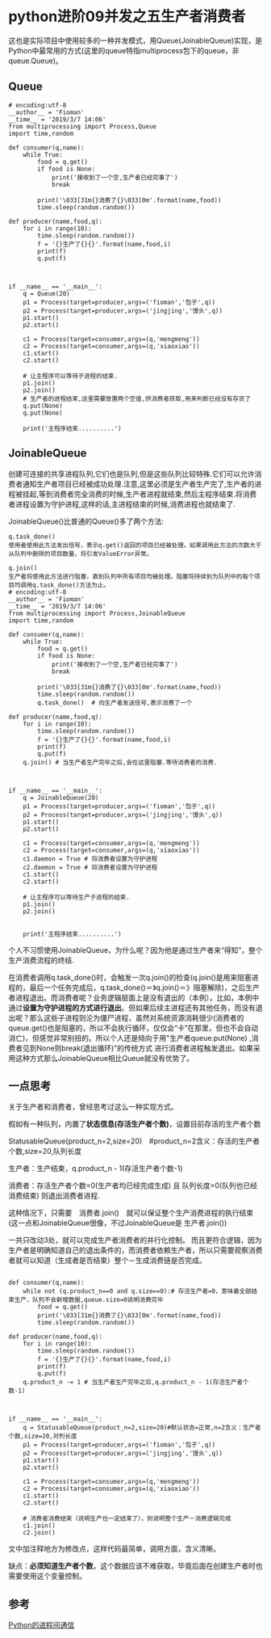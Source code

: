 # python进阶09并发之五生产者消费者
这也是实际项目中使用较多的一种并发模式，用Queue(JoinableQueue)实现，是Python中最常用的方式(这里的queue特指multiprocess包下的queue，非queue.Queue)。


## Queue
```
# encoding:utf-8
__author__ = 'Fioman'
__time__ = '2019/3/7 14:06'
from multiprocessing import Process,Queue
import time,random

def consumer(q,name):
    while True:
        food = q.get()
        if food is None:
            print('接收到了一个空,生产者已经完事了')
            break

        print('\033[31m{}消费了{}\033[0m'.format(name,food))
        time.sleep(random.random())

def producer(name,food,q):
    for i in range(10):
        time.sleep(random.random())
        f = '{}生产了{}{}'.format(name,food,i)
        print(f)
        q.put(f)



if __name__ == '__main__':
    q = Queue(20)
    p1 = Process(target=producer,args=('fioman','包子',q))
    p2 = Process(target=producer,args=('jingjing','馒头',q))
    p1.start()
    p2.start()

    c1 = Process(target=consumer,args=(q,'mengmeng'))
    c2 = Process(target=consumer,args=(q,'xiaoxiao'))
    c1.start()
    c2.start()

    # 让主程序可以等待子进程的结束.
    p1.join()
    p2.join()
    # 生产者的进程结束,这里需要放置两个空值,供消费者获取,用来判断已经没有存货了
    q.put(None)
    q.put(None)

    print('主程序结束..........')
```
## JoinableQueue
创建可连接的共享进程队列,它们也是队列,但是这些队列比较特殊.它们可以允许消费者通知生产者项目已经被成功处理.注意,这里必须是生产者生产完了,生产者的进程被挂起,等到消费者完全消费的时候,生产者进程就结束,然后主程序结束.将消费者进程设置为守护进程,这样的话,主进程结束的时候,消费进程也就结束了.

JoinableQueue()比普通的Queue()多了两个方法:

```
q.task_done() 
使用者使用此方法发出信号，表示q.get()返回的项目已经被处理。如果调用此方法的次数大于从队列中删除的项目数量，将引发ValueError异常。

q.join() 
生产者将使用此方法进行阻塞，直到队列中所有项目均被处理。阻塞将持续到为队列中的每个项目均调用q.task_done()方法为止。 
# encoding:utf-8
__author__ = 'Fioman'
__time__ = '2019/3/7 14:06'
from multiprocessing import Process,JoinableQueue
import time,random

def consumer(q,name):
    while True:
        food = q.get()
        if food is None:
            print('接收到了一个空,生产者已经完事了')
            break

        print('\033[31m{}消费了{}\033[0m'.format(name,food))
        time.sleep(random.random())
        q.task_done()  # 向生产者发送信号,表示消费了一个

def producer(name,food,q):
    for i in range(10):
        time.sleep(random.random())
        f = '{}生产了{}{}'.format(name,food,i)
        print(f)
        q.put(f)
    q.join() # 当生产者生产完毕之后,会在这里阻塞.等待消费者的消费.



if __name__ == '__main__':
    q = JoinableQueue(20)
    p1 = Process(target=producer,args=('fioman','包子',q))
    p2 = Process(target=producer,args=('jingjing','馒头',q))
    p1.start()
    p2.start()

    c1 = Process(target=consumer,args=(q,'mengmeng'))
    c2 = Process(target=consumer,args=(q,'xiaoxiao'))
    c1.daemon = True # 将消费者设置为守护进程
    c2.daemon = True # 将消费者设置为守护进程
    c1.start()
    c2.start()

    # 让主程序可以等待生产子进程的结束.
    p1.join()
    p2.join()


    print('主程序结束..........')
```
个人不习惯使用JoinableQueue，为什么呢？因为他是通过生产者来“得知”，整个生产消费流程的终结.

在消费者调用q.task_done()时，会触发一次q.join()的检查(q.join()是用来阻塞进程的，最后一个任务完成后，q.task_done()＝》q.join()＝》阻塞解除)，之后生产者进程退出。而消费者呢？业务逻辑层面上是没有退出的（本例）。比如，本例中通过**设置为守护进程的方式进行退出**。但如果后续主进程还有其他任务，而没有退出呢？那么这些子进程则沦为僵尸进程，虽然对系统资源消耗很少(消费者的queue.get()也是阻塞的，所以不会执行循环，仅仅会“卡”在那里，但也不会自动消亡)，但感觉非常别扭的。所以个人还是倾向于用"生产者queue.put(None) ,消费者见到None则break(退出循环)"的传统方式 进行消费者进程触发退出。如果采用这种方式那么JoinableQueue相比Queue就没有优势了。 
## 一点思考
关于生产者和消费者，曾经思考过这么一种实现方式。

假如有一种队列，内置了**状态信息(存活生产者个数)**，设置目前存活的生产者个数

StatusableQueue(product_n=2,size=20)　#product_n=2含义：存活的生产者个数,size=20,队列长度

生产者：生产结束，q.product_n - 1(存活生产者个数-1)

消费者：存活生产者个数=0(生产者均已经完成生成) 且 队列长度=0(队列也已经消费结束)  则退出消费者进程.

这种情况下，只需要　消费者.join()　就可以保证整个生产消费进程的执行结束(这一点和JoinableQueue很像，不过JoinableQueue是 生产者.join())

一共只改动3处，就可以完成生产者消费者的并行化控制。 而且更符合逻辑，因为生产者是明确知道自己的退出条件的，而消费者依赖生产者，所以只需要观察消费者就可以知道（生成者是否结束）整个－生成消费链是否完成。


```

def consumer(q,name):
    while not (q.product_n==0 and q.size==0):# 存活生产者=0，意味着全部结束生产，队列不会新增数据,queue.size=0说明消费完毕
        food = q.get()
        print('\033[31m{}消费了{}\033[0m'.format(name,food))
        time.sleep(random.random())

def producer(name,food,q):
    for i in range(10):
        time.sleep(random.random())
        f = '{}生产了{}{}'.format(name,food,i)
        print(f)
        q.put(f)
    q.product_n -= 1 # 当生产者生产完毕之后,q.product_n - 1(存活生产者个数-1)



if __name__ == '__main__':
    q = StatusableQueue(product_n=2,size=20)#默认状态=正常,n=2含义：生产者个数,size=20,对列长度
    p1 = Process(target=producer,args=('fioman','包子',q))
    p2 = Process(target=producer,args=('jingjing','馒头',q))
    p1.start()
    p2.start()

    c1 = Process(target=consumer,args=(q,'mengmeng'))
    c2 = Process(target=consumer,args=(q,'xiaoxiao'))
    c1.start()
    c2.start()

    # 消费者消费结束（说明生产也一定结束了），则说明整个生产－消费逻辑完成
    c1.join()
    c2.join()
```
文中加注释地方为修改点，这样代码最简单，调用方面，含义清晰。

缺点：**必须知道生产者个数**，这个数据应该不难获取，毕竟后面在创建生产者时也需要使用这个变量控制。




## 参考

[Python的进程间通信](https://www.jianshu.com/p/acf67126d804)  
